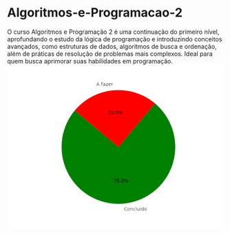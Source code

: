 # Algoritmos-e-Programacao-2
O curso Algoritmos e Programação 2 é uma continuação do primeiro nível, aprofundando o estudo da lógica de programação e introduzindo conceitos avançados, como estruturas de dados, algoritmos de busca e ordenação, além de práticas de resolução de problemas mais complexos. Ideal para quem busca aprimorar suas habilidades em programação.
![Progresso da Organização](\Figure_1-removebg-preview.png)
